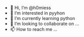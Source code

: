 - 👋 Hi, I’m @h0miess
- 👀 I’m interested in pyyhon
- 🌱 I’m currently learning python
- 💞️ I’m looking to collaborate on ...
- 📫 How to reach me ...

<!---
h0miess/h0miess is a ✨ special ✨ repository because its `README.md` (this file) appears on your GitHub profile.
You can click the Preview link to take a look at your changes.
--->
